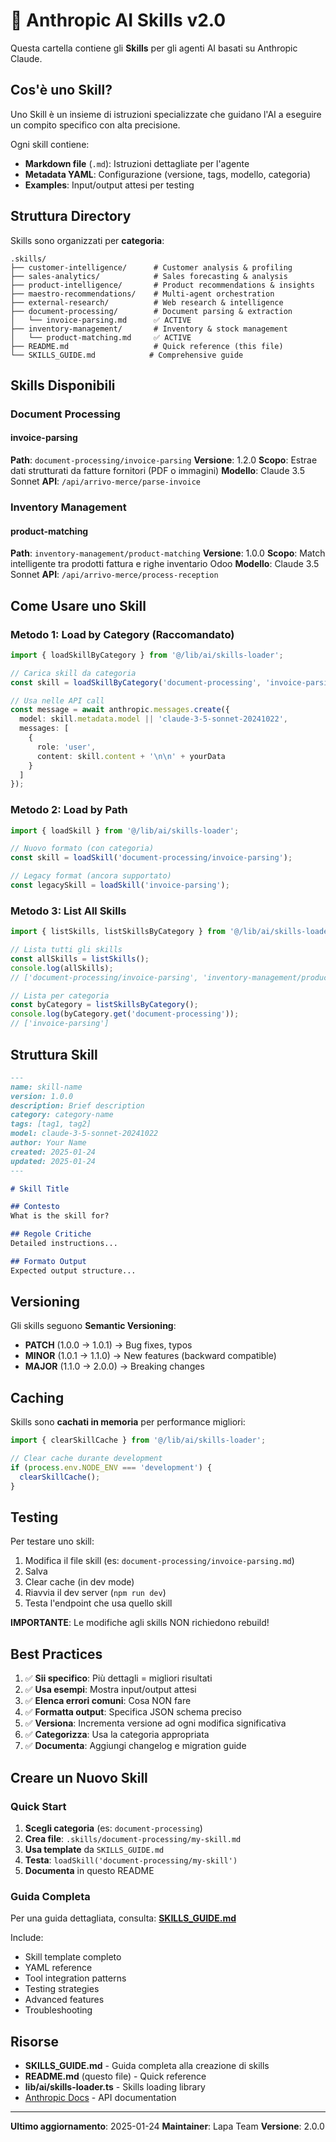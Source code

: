 # 🤖 Anthropic AI Skills v2.0

Questa cartella contiene gli **Skills** per gli agenti AI basati su Anthropic Claude.

## Cos'è uno Skill?

Uno Skill è un insieme di istruzioni specializzate che guidano l'AI a eseguire un compito specifico con alta precisione.

Ogni skill contiene:
- **Markdown file** (`.md`): Istruzioni dettagliate per l'agente
- **Metadata YAML**: Configurazione (versione, tags, modello, categoria)
- **Examples**: Input/output attesi per testing

## Struttura Directory

Skills sono organizzati per **categoria**:

```
.skills/
├── customer-intelligence/      # Customer analysis & profiling
├── sales-analytics/            # Sales forecasting & analysis
├── product-intelligence/       # Product recommendations & insights
├── maestro-recommendations/    # Multi-agent orchestration
├── external-research/          # Web research & intelligence
├── document-processing/        # Document parsing & extraction
│   └── invoice-parsing.md      ✅ ACTIVE
├── inventory-management/       # Inventory & stock management
│   └── product-matching.md     ✅ ACTIVE
├── README.md                   # Quick reference (this file)
└── SKILLS_GUIDE.md            # Comprehensive guide
```

## Skills Disponibili

### Document Processing

#### invoice-parsing
**Path**: `document-processing/invoice-parsing`
**Versione**: 1.2.0
**Scopo**: Estrae dati strutturati da fatture fornitori (PDF o immagini)
**Modello**: Claude 3.5 Sonnet
**API**: `/api/arrivo-merce/parse-invoice`

### Inventory Management

#### product-matching
**Path**: `inventory-management/product-matching`
**Versione**: 1.0.0
**Scopo**: Match intelligente tra prodotti fattura e righe inventario Odoo
**Modello**: Claude 3.5 Sonnet
**API**: `/api/arrivo-merce/process-reception`

## Come Usare uno Skill

### Metodo 1: Load by Category (Raccomandato)

```typescript
import { loadSkillByCategory } from '@/lib/ai/skills-loader';

// Carica skill da categoria
const skill = loadSkillByCategory('document-processing', 'invoice-parsing');

// Usa nelle API call
const message = await anthropic.messages.create({
  model: skill.metadata.model || 'claude-3-5-sonnet-20241022',
  messages: [
    {
      role: 'user',
      content: skill.content + '\n\n' + yourData
    }
  ]
});
```

### Metodo 2: Load by Path

```typescript
import { loadSkill } from '@/lib/ai/skills-loader';

// Nuovo formato (con categoria)
const skill = loadSkill('document-processing/invoice-parsing');

// Legacy format (ancora supportato)
const legacySkill = loadSkill('invoice-parsing');
```

### Metodo 3: List All Skills

```typescript
import { listSkills, listSkillsByCategory } from '@/lib/ai/skills-loader';

// Lista tutti gli skills
const allSkills = listSkills();
console.log(allSkills);
// ['document-processing/invoice-parsing', 'inventory-management/product-matching']

// Lista per categoria
const byCategory = listSkillsByCategory();
console.log(byCategory.get('document-processing'));
// ['invoice-parsing']
```

## Struttura Skill

```markdown
---
name: skill-name
version: 1.0.0
description: Brief description
category: category-name
tags: [tag1, tag2]
model: claude-3-5-sonnet-20241022
author: Your Name
created: 2025-01-24
updated: 2025-01-24
---

# Skill Title

## Contesto
What is the skill for?

## Regole Critiche
Detailed instructions...

## Formato Output
Expected output structure...
```

## Versioning

Gli skills seguono **Semantic Versioning**:
- **PATCH** (1.0.0 → 1.0.1) → Bug fixes, typos
- **MINOR** (1.0.1 → 1.1.0) → New features (backward compatible)
- **MAJOR** (1.1.0 → 2.0.0) → Breaking changes

## Caching

Skills sono **cachati in memoria** per performance migliori:

```typescript
import { clearSkillCache } from '@/lib/ai/skills-loader';

// Clear cache durante development
if (process.env.NODE_ENV === 'development') {
  clearSkillCache();
}
```

## Testing

Per testare uno skill:
1. Modifica il file skill (es: `document-processing/invoice-parsing.md`)
2. Salva
3. Clear cache (in dev mode)
4. Riavvia il dev server (`npm run dev`)
5. Testa l'endpoint che usa quello skill

**IMPORTANTE**: Le modifiche agli skills NON richiedono rebuild!

## Best Practices

1. ✅ **Sii specifico**: Più dettagli = migliori risultati
2. ✅ **Usa esempi**: Mostra input/output attesi
3. ✅ **Elenca errori comuni**: Cosa NON fare
4. ✅ **Formatta output**: Specifica JSON schema preciso
5. ✅ **Versiona**: Incrementa versione ad ogni modifica significativa
6. ✅ **Categorizza**: Usa la categoria appropriata
7. ✅ **Documenta**: Aggiungi changelog e migration guide

## Creare un Nuovo Skill

### Quick Start

1. **Scegli categoria** (es: `document-processing`)
2. **Crea file**: `.skills/document-processing/my-skill.md`
3. **Usa template** da `SKILLS_GUIDE.md`
4. **Testa**: `loadSkill('document-processing/my-skill')`
5. **Documenta** in questo README

### Guida Completa

Per una guida dettagliata, consulta: **[SKILLS_GUIDE.md](./SKILLS_GUIDE.md)**

Include:
- Skill template completo
- YAML reference
- Tool integration patterns
- Testing strategies
- Advanced features
- Troubleshooting

## Risorse

- **SKILLS_GUIDE.md** - Guida completa alla creazione di skills
- **README.md** (questo file) - Quick reference
- **lib/ai/skills-loader.ts** - Skills loading library
- [Anthropic Docs](https://docs.anthropic.com/) - API documentation

---

**Ultimo aggiornamento**: 2025-01-24
**Maintainer**: Lapa Team
**Versione**: 2.0.0
